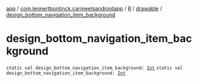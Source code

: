 [app](../../../index.md) / [com.lennertbontinck.carmeetsandroidapp](../../index.md) / [R](../index.md) / [drawable](index.md) / [design_bottom_navigation_item_background](./design_bottom_navigation_item_background.md)

# design_bottom_navigation_item_background

`static val design_bottom_navigation_item_background: `[`Int`](https://kotlinlang.org/api/latest/jvm/stdlib/kotlin/-int/index.html)
`static val design_bottom_navigation_item_background: `[`Int`](https://kotlinlang.org/api/latest/jvm/stdlib/kotlin/-int/index.html)